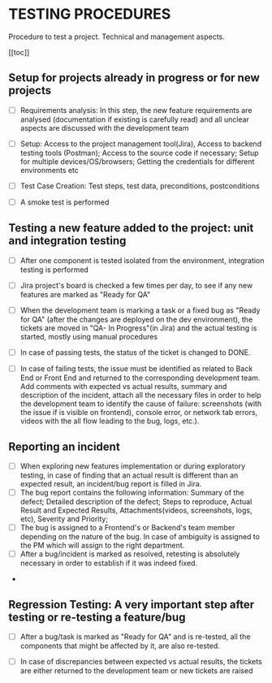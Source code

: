 # TESTING PROCEDURES

Procedure to test a project. Technical and management aspects.

[[toc]]

## Setup for projects already in progress or for new projects
- [ ] Requirements analysis: In this step, the new feature requirements are analysed (documentation if existing is carefully read) and all unclear aspects are discussed with the development team
- [ ] Setup: Access to the project management tool(Jira), Access to backend testing tools (Postman); Access to the source code if necessary;  Setup for multiple devices/OS/browsers; Getting the credentials for different environments etc
- [ ] Test Case Creation: Test steps, test data, preconditions, postconditions
- [ ] A smoke test is performed


## Testing a new feature added to the project: unit and integration testing 
- [ ] After one component is tested isolated from the environment, integration testing is performed
- [ ] Jira project's board is checked a few times per day, to see if any new features are marked as "Ready for QA"
- [ ] When the development team is marking a task or a fixed bug as "Ready for QA" (after the changes are deployed on the dev environment), the tickets are moved in "QA- In Progress"(in Jira) and the actual testing is started, mostly using manual procedures
- [ ] In case of passing tests, the status of the ticket is changed to DONE.
- [ ] In case of failing tests, the issue must be identified as related to Back End or Front End and returned to the corresponding development team. Add comments with expected vs actual results, summary and description of the incident, attach all the necessary files in order to help the development team to identify the cause of failure: screenshots (with the issue if is visible on frontend), console error, or network tab errors, videos with the all flow leading to the bug, logs, etc.). 


## Reporting an incident
- [ ] When exploring new features implementation or during exploratory testing, in case of finding that an actual result is different than an expected result, an incident/bug report is filled in Jira.
- [ ] The bug report contains the following information: Summary of the defect;  Detailed description of the defect; Steps to reproduce, Actual Result and Expected Results, Attachments(videos, screenshots, logs, etc), Severity and Priority;  
- [ ] The bug is assigned to a Frontend's or Backend's team member depending on the nature of the bug. In case of ambiguity is assigned to the PM which will assign to the right department.
- [ ] After a bug/incident is marked as resolved, retesting is absolutely necessary in order to establish if it was indeed fixed.
- 

## Regression Testing: A very important step after testing or re-testing a feature/bug 
- [ ] After a bug/task is marked as "Ready for QA" and is re-tested, all the components that might be affected by it, are also re-tested. 
- [ ] In case of discrepancies between expected vs actual results, the tickets are either returned to the development team or new tickets are raised 




